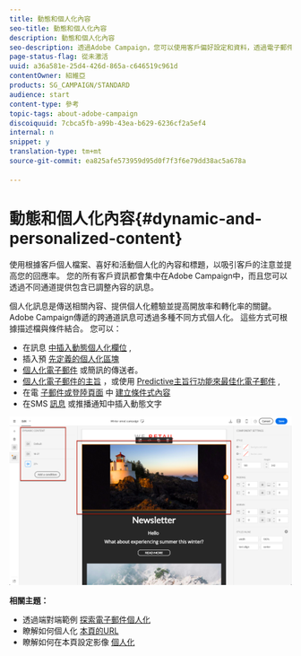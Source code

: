 ```yaml
---
title: 動態和個人化內容
seo-title: 動態和個人化內容
description: 動態和個人化內容
seo-description: 透過Adobe Campaign，您可以使用客戶偏好設定和資料，透過電子郵件、簡訊、推播通知、InApp訊息或直效郵件建立個人化宣傳。
page-status-flag: 從未激活
uuid: a36a581e-25d4-426d-865a-c646519c961d
contentOwner: 紹維亞
products: SG_CAMPAIGN/STANDARD
audience: start
content-type: 參考
topic-tags: about-adobe-campaign
discoiquuid: 7cbca5fb-a99b-43ea-b629-6236cf2a5ef4
internal: n
snippet: y
translation-type: tm+mt
source-git-commit: ea825afe573959d95d0f7f3f6e79dd38ac5a678a

---
```



# 動態和個人化內容{#dynamic-and-personalized-content}

使用根據客戶個人檔案、喜好和活動個人化的內容和標題，以吸引客戶的注意並提高您的回應率。 您的所有客戶資訊都會集中在Adobe Campaign中，而且您可以透過不同通道提供包含已調整內容的訊息。

個人化訊息是傳送相關內容、提供個人化體驗並提高開放率和轉化率的關鍵。 Adobe Campaign傳遞的跨通道訊息可透過多種不同方式個人化。 這些方式可根據描述檔與條件結合。 您可以：

* 在訊息 [中插入動態個人化欄位](../../designing/using/personalization.md#inserting-a-personalization-field) ,
* 插入預 [先定義的個人化區塊](../../designing/using/personalization.md#adding-a-content-block)
* [個人化電子郵件](../../designing/using/subject-line.md) 或簡訊的傳送者。
* [個人化電子郵件的主旨](../../designing/using/subject-line.md) ，或使用 [Predictive主旨行功能來最佳化電子郵件](../../designing/using/subject-line.md#predictive-subject-line) ,
* 在電 [子郵件或登陸頁面](../../designing/using/personalization.md#defining-dynamic-content-in-an-email) 中 [建立條件式內容](../../channels/using/defining-dynamic-content-in-a-landing-page.md)
* 在SMS [訊息](../../channels/using/defining-dynamic-text.md) 或推播通知中插入動態文字

![](assets/delivery_content_43.png)

**相關主題：**

* 透過端對端範例 [探索電子郵件個人化](../../designing/using/personalization.md#example-email-personalization)
* 瞭解如何個人化 [本頁的URL](../../designing/using/personalization.md#personalizing-urls)
* 瞭解如何在本頁設定影像 [個人化](../../designing/using/personalization.md#personalizing-an-image-source)

